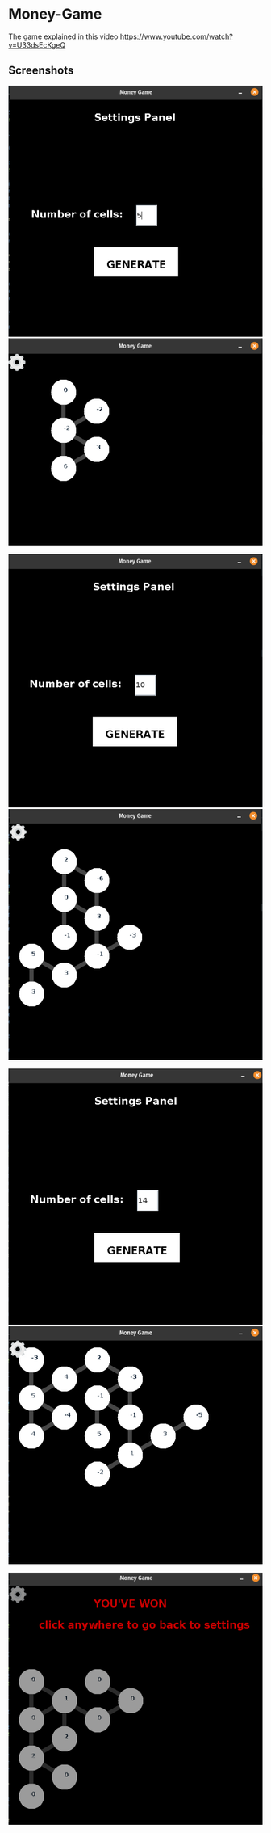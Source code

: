 # Money-Game
The game explained in this video https://www.youtube.com/watch?v=U33dsEcKgeQ

## Screenshots

![](screenshots/settings5.png)
![](screenshots/Game5.png)

![](screenshots/Settings10.png)
![](screenshots/Game10.png)

![](screenshots/Settings14.png)
![](screenshots/Game14.png)

![](screenshots/GameWin.png)
